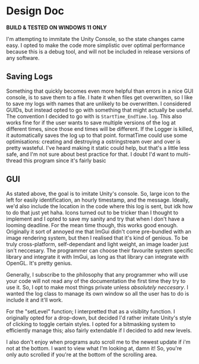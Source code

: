 # Design Doc

**BUILD & TESTED ON WINDOWS 11 ONLY**

I'm attempting to immitate the Unity Console, so the state changes came easy.
I opted to make the code more simplistic over optimal performance because this is a debug tool, and will not be included in release versions of any software.

## Saving Logs
Something that quickly becomes even more helpful than errors in a nice GUI console, is to save them to a file. I hate it when files get overwritten, so I like to save my logs with names that are unlikely to be overwritten. I considered GUIDs, but instead opted to go with something that might actually be useful. The convention I decided to go with is `StartTime_EndTime.log`. This also works fine for if the user wants to save multiple versions of the log at different times, since those end times will be different. If the Logger is killed, it automatically saves the log up to that point. formatTime could use some optimisations: creating and destroying a ostringstream over and over is pretty wasteful. I've heard making it static could help, but that's a little less safe, and I'm not sure about best practice for that. I doubt I'd want to multi-thread this program since it's fairly basic

## GUI
As stated above, the goal is to imitate Unity's console. So, large icon to the left for easily identification, an hourly timestamp, and the message. Ideally, we'd also include the location in the code where this log is sent, but idk how to do that just yet haha. Icons turned out to be tricker than I thought to implement and I opted to save my sanity and try that when I don't have a looming deadline. For the mean time though, this works good enough. Originally it sort of annoyed me that ImGui didn't come pre-bundled with an image rendering system, but then I realised that it's kind of genious. To be truly cross-platform, self-dependant and light weight, an image loader just isn't neccesary. The programmer can choose their favourite system specific library and integrate it with ImGui, as long as that library can integrate with OpenGL. It's pretty genius.

Generally, I subscribe to the philosophy that any programmer who will use your code will not read any of the documentation the first time they try to use it. So, I opt to make most things private unless *absolutely neccesary*. I wanted the log class to manage its own window so all the user has to do is include it and it'll work.

For the "setLevel" function; I interpretted that as a visiblity function. I originally opted for a drop-down, but decided I'd rather imitate Unity's style of clicking to toggle certain styles. I opted for a bitmasking system to efficiently manage this; also fairly extendable if I decided to add new levels.

I also don't enjoy when programs auto scroll me to the newest update if i'm not at the bottom. I want to view what I'm looking at, damn it! So, you're only auto scrolled if you're at the bottom of the scrolling area.